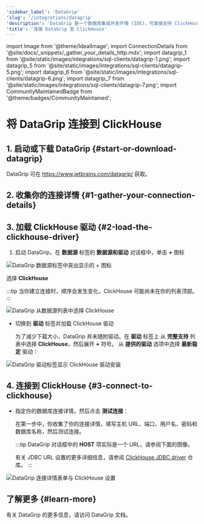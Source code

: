 ```yaml
---
'sidebar_label': 'DataGrip'
'slug': '/integrations/datagrip'
'description': 'DataGrip 是一个数据库集成开发环境 (IDE)，可直接支持 ClickHouse。'
'title': '连接 DataGrip 至 ClickHouse'
---
```


import Image from '@theme/IdealImage';
import ConnectionDetails from '@site/docs/_snippets/_gather_your_details_http.mdx';
import datagrip_1 from '@site/static/images/integrations/sql-clients/datagrip-1.png';
import datagrip_5 from '@site/static/images/integrations/sql-clients/datagrip-5.png';
import datagrip_6 from '@site/static/images/integrations/sql-clients/datagrip-6.png';
import datagrip_7 from '@site/static/images/integrations/sql-clients/datagrip-7.png';
import CommunityMaintainedBadge from '@theme/badges/CommunityMaintained';


# 将 DataGrip 连接到 ClickHouse

<CommunityMaintainedBadge/>

## 1. 启动或下载 DataGrip {#start-or-download-datagrip}

DataGrip 可在 https://www.jetbrains.com/datagrip/ 获取。

## 2. 收集你的连接详情 {#1-gather-your-connection-details}
<ConnectionDetails />

## 3. 加载 ClickHouse 驱动 {#2-load-the-clickhouse-driver}

1. 启动 DataGrip，在 **数据源** 标签的 **数据源和驱动** 对话框中，单击 **+** 图标

<Image img={datagrip_5} size="lg" border alt="DataGrip 数据源标签中突出显示的 + 图标" />

  选择 **ClickHouse**

  :::tip
  当你建立连接时，顺序会发生变化，ClickHouse 可能尚未在你的列表顶部。
  :::

<Image img={datagrip_6} size="sm" border alt="DataGrip 从数据源列表中选择 ClickHouse" />

- 切换到 **驱动** 标签并加载 ClickHouse 驱动

  为了减少下载大小，DataGrip 并未随附驱动。在 **驱动** 标签上
  从 **完整支持** 列表中选择 **ClickHouse**，然后展开 **+** 符号。 从 **提供的驱动** 选项中选择 **最新稳定** 驱动：

<Image img={datagrip_1} size="lg" border alt="DataGrip 驱动标签显示 ClickHouse 驱动安装" />

## 4. 连接到 ClickHouse {#3-connect-to-clickhouse}

- 指定你的数据库连接详情，然后点击 **测试连接**：

  在第一步中，你收集了你的连接详情，填写主机 URL、端口、用户名、密码和数据库名称，然后测试连接。

  :::tip
  DataGrip 对话框中的 **HOST** 项实际是一个 URL，请参阅下面的图像。

  有关 JDBC URL 设置的更多详细信息，请参阅 [ClickHouse JDBC driver](https://github.com/ClickHouse/clickhouse-java) 仓库。
  :::

<Image img={datagrip_7} size="md" border alt="DataGrip 连接详情表单与 ClickHouse 设置" />

## 了解更多 {#learn-more}

有关 DataGrip 的更多信息，请访问 DataGrip 文档。
